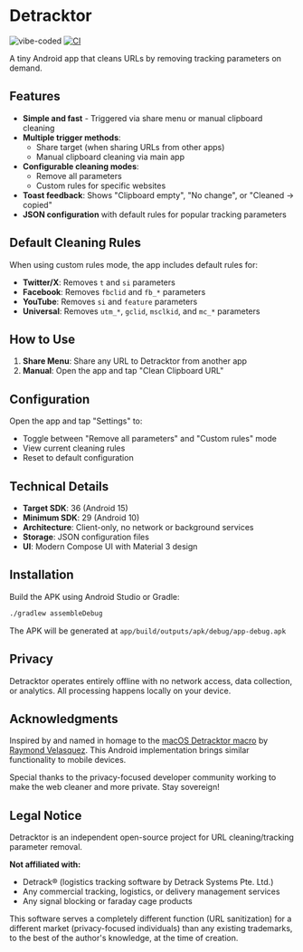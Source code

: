 # Detracktor
![vibe-coded](https://img.shields.io/badge/vibe--coded-✨-blue)
[![CI](https://github.com/cango91/Detracktor/actions/workflows/ci.yml/badge.svg)](https://github.com/cango91/Detracktor/actions/workflows/ci.yml)

A tiny Android app that cleans URLs by removing tracking parameters on demand.

## Features

- **Simple and fast** - Triggered via share menu or manual clipboard cleaning
- **Multiple trigger methods**:
  - Share target (when sharing URLs from other apps)
  - Manual clipboard cleaning via main app
- **Configurable cleaning modes**:
  - Remove all parameters
  - Custom rules for specific websites
- **Toast feedback**: Shows "Clipboard empty", "No change", or "Cleaned → copied"
- **JSON configuration** with default rules for popular tracking parameters

## Default Cleaning Rules

When using custom rules mode, the app includes default rules for:

- **Twitter/X**: Removes `t` and `si` parameters
- **Facebook**: Removes `fbclid` and `fb_*` parameters  
- **YouTube**: Removes `si` and `feature` parameters
- **Universal**: Removes `utm_*`, `gclid`, `msclkid`, and `mc_*` parameters

## How to Use

1. **Share Menu**: Share any URL to Detracktor from another app
2. **Manual**: Open the app and tap "Clean Clipboard URL"

## Configuration

Open the app and tap "Settings" to:
- Toggle between "Remove all parameters" and "Custom rules" mode
- View current cleaning rules
- Reset to default configuration

## Technical Details

- **Target SDK**: 36 (Android 15)
- **Minimum SDK**: 29 (Android 10)
- **Architecture**: Client-only, no network or background services
- **Storage**: JSON configuration files
- **UI**: Modern Compose UI with Material 3 design

## Installation

Build the APK using Android Studio or Gradle:

```bash
./gradlew assembleDebug
```

The APK will be generated at `app/build/outputs/apk/debug/app-debug.apk`

## Privacy

Detracktor operates entirely offline with no network access, data collection, or analytics. All processing happens locally on your device.

## Acknowledgments

Inspired by and named in homage to the [macOS Detracktor macro](https://monvelasquez.com/articles/2021-09/detracktor) by [Raymond Velasquez](https://github.com/rvelasq). This Android implementation brings similar functionality to mobile devices.

Special thanks to the privacy-focused developer community working to make the web cleaner and more private. Stay sovereign!

## Legal Notice

Detracktor is an independent open-source project for URL cleaning/tracking parameter removal.

**Not affiliated with:**
- Detrack® (logistics tracking software by Detrack Systems Pte. Ltd.)  
- Any commercial tracking, logistics, or delivery management services
- Any signal blocking or faraday cage products

This software serves a completely different function (URL sanitization) for a different market (privacy-focused individuals) than any existing trademarks, to the best of the author's knowledge, at the time of creation.
